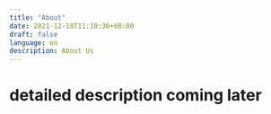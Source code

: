 ```yaml
---
title: "About"
date: 2021-12-18T11:10:36+08:00
draft: false
language: en
description: About Us
---
```

# detailed description coming later